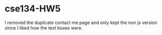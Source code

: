 # cse134-HW5

I removed the duplicate contact me page and only kept the non js version since I liked how the text boxes were.
